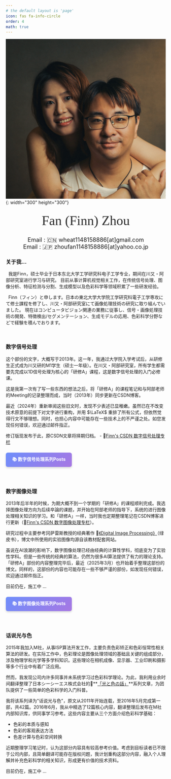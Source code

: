 ```yaml
---
# the default layout is 'page'
icon: fas fa-info-circle
order: 4
math: true
---
```


<link rel="stylesheet" href="https://fonts.googleapis.com/css2?family=Dancing+Script:wght@400;700&display=swap">

<style>
/* 签名样式 - 优雅手写体 */
.signature-1 {
  font-family: 'Dancing Script', 'Brush Script MT', 'Snell Roundhand', cursive;
  font-size: 42px;
  color: #333;
  line-height: 1.4;
  text-shadow: 1px 1px 2px rgba(0,0,0,0.1);
  margin: 20px 0;
}

/* 暗色模式下的签名样式 */
@media (prefers-color-scheme: dark) {
  .signature-1 {
    color: #e0e0e0;
    text-shadow: 1px 1px 3px rgba(255,255,255,0.15);
  }
}

/* 针对Chirpy主题的暗色模式 */
body[data-mode="dark"] .signature-1 {
  color: #e0e0e0;
  text-shadow: 1px 1px 3px rgba(255,255,255,0.15);
}

/* 链接系列样式 */
.series-link {
  display: inline-block;
  margin: 10px 0;
  padding: 10px 20px;
  background: linear-gradient(135deg, #6e8efb, #a777e3);
  border-radius: 6px;
  color: white !important;
  font-weight: bold;
  text-decoration: none;
  box-shadow: 0 3px 6px rgba(0,0,0,0.16);
  transition: all 0.3s ease;
}

.series-link:hover {
  transform: translateY(-2px);
  box-shadow: 0 5px 10px rgba(0,0,0,0.2);
  text-decoration: none;
}

.series-link::before {
  content: "📚 ";
}

/* 暗色模式下的链接系列样式 */
@media (prefers-color-scheme: dark) {
  .series-link {
    background: linear-gradient(135deg, #5a6fc0, #9163c9);
    box-shadow: 0 3px 6px rgba(0,0,0,0.3);
  }
}

body[data-mode="dark"] .series-link {
  background: linear-gradient(135deg, #5a6fc0, #9163c9);
  box-shadow: 0 3px 6px rgba(0,0,0,0.3);
}
</style>

![Desktop View](/assets/resource/about_me/Me_Rect_2023.jpg){: width="300" height="300"}

<div align="center" class="signature-1">Fan (Finn) Zhou</div>

<div align="center" style="font-size: 18px;"> Email : 🇨🇳 wheat1148158886[at]gmail.com</div>
<div align="center" style="font-size: 18px;"> Email : 🇯🇵 zhoufan1148158886[at]yahoo.co.jp</div>

### 关于我...
&nbsp;
我是Finn，硕士毕业于日本东北大学工学研究科电子工学专业，期间在川又・阿部研究室进行学习与研究。
目前从事计算机视觉相关工作，在传统信号处理、图像分析、特征检测与分割、生成模型以及色彩科学等领域积累了一些研发经验。

&nbsp;
Finn（フィン）と申します。日本の東北大学大学院工学研究科電子工学専攻にて修士課程を修了し、川又・阿部研究室にて画像処理技術の研究に取り組んでいました。
現在はコンピュータビジョン関連の業務に従事し、信号・画像処理技術の開発、特徴検出/セグメンテーション、生成モデルの応用、色彩科学分野などで経験を積んでおります。


&nbsp;
### 数字信号处理
这个部份的文字，大概写于2013年。这一年，我通过大学院入学考试后，从研修生正式成为川又研的M1学生（硕士一年级）。在川又・阿部研究室，所有学生都需要先完成以1D信号处理为核心的「研修A」课程，这是数字信号处理的入门必修课。

这是我第一次有了写一些东西的想法之后，将「研修A」的课程笔记和与阿部老师的Meeting的记录整理而成，当时（2013年）同步更新在CSDN博客。

最近（2024年）重新审阅这些旧文时，发现不少表述已显稚嫩。虽然已在不改变技术原意的前提下对文字进行重构，并用 $\LaTeX$ 重排了所有公式，但依然觉得行文不够理想。同时，也担心内容中可能存在一些技术上的不严谨之处。如您发现任何错误，欢迎通过邮件指正。

修订版现发布于此，原CSDN文章将择期归档。 - 📎[Finn's CSDN 数字信号处理专栏]

[Finn's CSDN 数字信号处理专栏]: https://blog.csdn.net/zhoufan900428/category_1428367.html

<a href="{{ site.baseurl }}/categories/数字信号处理/" class="series-link">数字信号处理系列Posts</a>

&nbsp;
### 数字图像处理
2013年后半年的时候，为期大概不到一个学期的「研修A」的课程顺利完成。我选择图像处理方向为后续卒論的课题，并开始在阿部老师的指导下，系统的进行图像处理相关知识的学习。和「研修A」一样，当时我也定期整理笔记在CSDN博客进行更新（📎[Finn's CSDN 数字图像处理专栏]）。

研究过程中主要参考冈萨雷斯教授的经典著作 📎[《Digital Image Processing》]（绿皮书），博文中所使用的实验图像均源自该教材配套网站。

虽说在AI浪潮的影响下，数字图像处理已经由经典的计算性学科，彻底变为了实验性学科。但是一些传统的经典的算法，仍然为很多AI算法提供了有力的理论支持。
「研修A」部份的内容整理完毕后，最近（2025年3月）也开始着手整理这部份的博文。同样的，这部份的内容也可能存在一些不够严谨的部份，如发现任何错误，欢迎通过邮件指正。

[《Digital Image Processing》]: https://www.imageprocessingplace.com/
[Finn's CSDN 数字图像处理专栏]: https://blog.csdn.net/zhoufan900428/category_1700021.html


目前仍在，施工中 ... 

<a href="{{ site.baseurl }}/categories/数字图像处理/" class="series-link">数字图像处理系列Posts</a>


&nbsp;
### 话说光与色
2015年我加入M社，从事ISP算法开发工作，主要负责色彩矫正和色彩恒常性相关算法的研发。在实际工作中，色彩理论是图像处理领域的基础且关键的组成部分，涉及物理学和光学等多学科知识。这些理论在相机成像、显示器、工业印刷和摄影等多个行业中有着广泛应用。

然而，我发现公司内许多同事并未系统学习过色彩科学理论。为此，我利用业余时间翻译整理了日本シーシーエス株式会社的📎**[「光と色の話」]**系列文章，为团队提供了一些简单的色彩科学的入门科普。

我将该系列译为"话说光与色"，原文从2011年开始连载，至2016年5月完成第一部，共42篇。2016年6月，我从中精选了12篇核心内容，翻译整理后发布在M社内部知识库，供同事学习参考。这些内容主要从三个方面介绍色彩科学基础：
  - 色彩的本质与感知
  - 色彩的客观表达方法
  - 色差计算与色彩空间转换

近期整理学习笔记时，认为这部分内容具有较高参考价值。考虑到目标读者已不限于公司内部，且简单翻译可能存在版权问题，我计划重构这部分内容，融入个人理解并补充色彩科学的相关知识，形成更有价值的技术资料。

[「光と色の話」]: https://www.ccs-inc.co.jp/guide/column/light_color/

目前仍在，施工中 ... 


